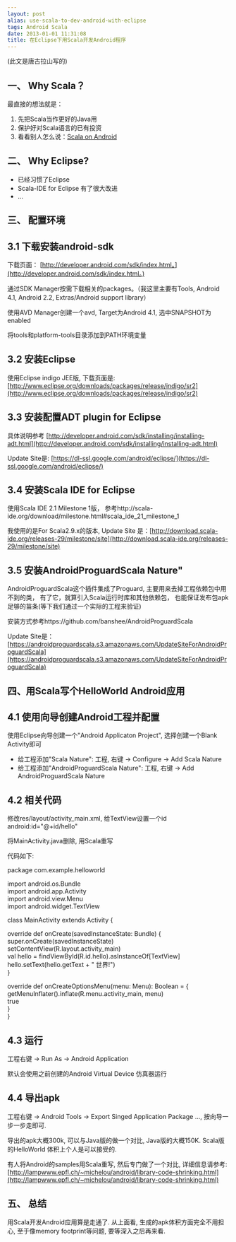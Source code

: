 ```yaml
---
layout: post
alias: use-scala-to-dev-android-with-eclipse
tags: Android Scala
date: 2013-01-01 11:31:08
title: 在Eclipse下用Scala开发Android程序
---
```


(此文是唐古拉山写的)

## 一、 Why Scala？

最直接的想法就是：

1.  先把Scala当作更好的Java用
2.  保护好对Scala语言的已有投资
3.  看看别人怎么说：[Scala on Android](http://www.slideshare.net/jakub.kahovec/scala-on-android-12657430)

## 二、 Why Eclipse?

*   已经习惯了Eclipse
*   Scala-IDE for Eclipse 有了很大改进
*   ...

## 三、 配置环境

## 3.1 下载安装android-sdk

下载页面： [http://developer.android.com/sdk/index.html。](http://developer.android.com/sdk/index.html。)

通过SDK Manager按需下载相关的packages。（我这里主要有Tools, Android 4.1, Android 2.2, Extras/Android support library）

使用AVD Manager创建一个avd, Target为Android 4.1, 选中SNAPSHOT为enabled

将tools和platform-tools目录添加到PATH环境变量

## 3.2 安装Eclipse

使用Eclipse indigo JEE版, 下载页面是: [http://www.eclipse.org/downloads/packages/release/indigo/sr2](http://www.eclipse.org/downloads/packages/release/indigo/sr2)

## 3.3 安装配置ADT plugin for Eclipse

具体说明参考 [http://developer.android.com/sdk/installing/installing-adt.html](http://developer.android.com/sdk/installing/installing-adt.html)

Update Site是: [https://dl-ssl.google.com/android/eclipse/](https://dl-ssl.google.com/android/eclipse/)

## 3.4 安装Scala IDE for Eclipse

使用Scala IDE 2.1 Milestone 1版， 参考http://scala-ide.org/download/milestone.html#scala_ide_21_milestone_1

我使用的是For Scala2.9.x的版本, Update Site 是：[http://download.scala-ide.org/releases-29/milestone/site](http://download.scala-ide.org/releases-29/milestone/site)

## 3.5 安装AndroidProguardScala Nature"

AndroidProguardScala这个插件集成了Proguard, 主要用来去掉工程依赖包中用不到的类， 有了它，就算引入Scala运行时库和其他依赖包， 也能保证发布包apk足够的苗条(等下我们通过一个实际的工程来验证)

安装方式参考https://github.com/banshee/AndroidProguardScala

Update Site是：[https://androidproguardscala.s3.amazonaws.com/UpdateSiteForAndroidProguardScala](https://androidproguardscala.s3.amazonaws.com/UpdateSiteForAndroidProguardScala)

## 四、用Scala写个HelloWorld Android应用

## 4.1 使用向导创建Android工程并配置

使用Eclipse向导创建一个"Android Applicaton Project", 选择创建一个Blank Activity即可

*   给工程添加"Scala Nature": 工程, 右键 -> Configure -> Add Scala Nature
*   给工程添加"AndroidProguardScala Nature": 工程, 右键 -> Add AndroidProguardScala Nature

## 4.2 相关代码

修改res/layout/activity_main.xml, 给TextView设置一个id android:id="@+id/hello"

将MainActivity.java删除, 用Scala重写

代码如下:

<div class="mycode">

package com.example.helloworld

import android.os.Bundle     
import android.app.Activity      
import android.view.Menu      
import android.widget.TextView

class MainActivity extends Activity {

  override def onCreate(savedInstanceState: Bundle) {     
    super.onCreate(savedInstanceState)      
    setContentView(R.layout.activity_main)      
    val hello = findViewById(R.id.hello).asInstanceOf[TextView]      
    hello.setText(hello.getText + " 世界!")      
  }

  override def onCreateOptionsMenu(menu: Menu): Boolean = {     
    getMenuInflater().inflate(R.menu.activity_main, menu)      
    true      
  }      
}

</p></div>

## 4.3 运行

工程右键 -> Run As -> Android Application

默认会使用之前创建的Android Virtual Device 仿真器运行

## 4.4 导出apk

工程右键 -> Android Tools -> Export Singed Application Package ..., 按向导一步一步走即可.

导出的apk大概300k, 可以与Java版的做一个对比, Java版的大概150K. Scala版的HelloWorld 体积上个人是可以接受的.

有人将Android的samples用Scala重写, 然后专门做了一个对比, 详细信息请参考: [http://lampwww.epfl.ch/~michelou/android/library-code-shrinking.html](http://lampwww.epfl.ch/~michelou/android/library-code-shrinking.html)

## 五、 总结

用Scala开发Android应用算是走通了. 从上面看, 生成的apk体积方面完全不用担心, 至于像memory footprint等问题, 要等深入之后再来看.
